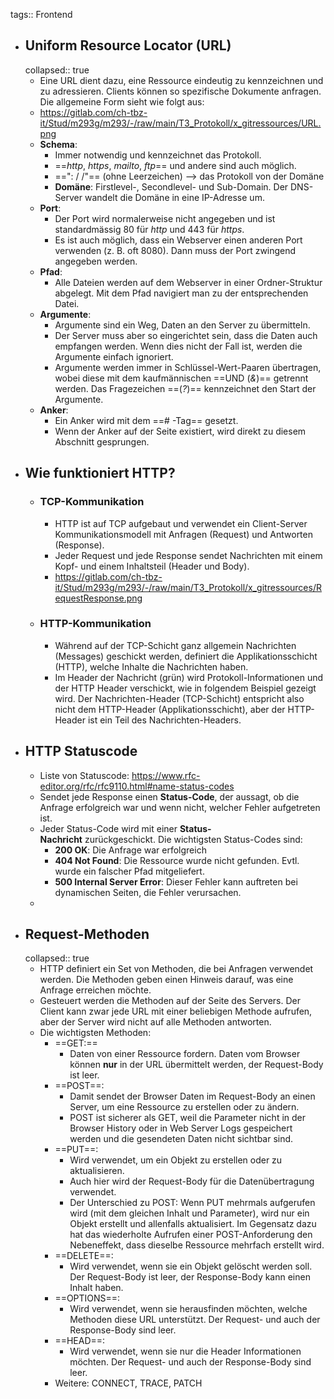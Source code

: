 tags:: Frontend

- ## Uniform Resource Locator (URL)
  collapsed:: true
	- Eine URL dient dazu, eine Ressource eindeutig zu kennzeichnen und zu adressieren. Clients können so spezifische Dokumente anfragen. Die allgemeine Form sieht wie folgt aus:
	- https://gitlab.com/ch-tbz-it/Stud/m293g/m293/-/raw/main/T3_Protokoll/x_gitressources/URL.png
	- **Schema**:
		- Immer notwendig und kennzeichnet das Protokoll.
		- ==*http*, *https*,  *mailto*, *ftp*== und andere sind auch möglich.
		- ==": / /"== (ohne Leerzeichen) --> das Protokoll von der Domäne
		- **Domäne**: Firstlevel-, Secondlevel- und Sub-Domain. Der DNS-Server wandelt die Domäne in eine IP-Adresse um.
	- **Port**:
		- Der Port wird normalerweise nicht angegeben und ist standardmässig 80 für *http* und 443 für *https*.
		- Es ist auch möglich, dass ein Webserver einen anderen Port verwenden (z. B. oft 8080). Dann muss der Port zwingend angegeben werden.
	- **Pfad**:
		- Alle Dateien werden auf dem Webserver in einer Ordner-Struktur abgelegt. Mit dem Pfad navigiert man zu der entsprechenden Datei.
	- **Argumente**:
		- Argumente sind ein Weg, Daten an den Server zu übermitteln.
		- Der Server muss aber so eingerichtet sein, dass die Daten auch empfangen werden. Wenn dies nicht der Fall ist, werden die Argumente einfach ignoriert.
		- Argumente werden immer in Schlüssel-Wert-Paaren übertragen, wobei diese mit dem kaufmännischen ==UND (*&*)== getrennt werden. Das Fragezeichen ==(*?*)== kennzeichnet den Start der Argumente.
	- **Anker**:
		- Ein Anker wird mit dem ==# -Tag== gesetzt.
		- Wenn der Anker auf der Seite existiert, wird direkt zu diesem Abschnitt gesprungen.
- ## Wie funktioniert HTTP?
	- ### TCP-Kommunikation
		- HTTP ist auf TCP aufgebaut und verwendet ein Client-Server Kommunikationsmodell mit Anfragen (Request) und Antworten (Response).
		- Jeder Request und jede Response sendet Nachrichten mit einem Kopf- und einem Inhaltsteil (Header und Body).
		- https://gitlab.com/ch-tbz-it/Stud/m293g/m293/-/raw/main/T3_Protokoll/x_gitressources/RequestResponse.png
	- ### HTTP-Kommunikation
		- Während auf der TCP-Schicht ganz allgemein Nachrichten (Messages) geschickt werden, definiert die Applikationsschicht (HTTP), welche Inhalte die Nachrichten haben.
		- Im Header der Nachricht (grün) wird Protokoll-Informationen und der HTTP Header verschickt, wie in folgendem Beispiel gezeigt wird. Der Nachrichten-Header (TCP-Schicht) entspricht also nicht dem HTTP-Header (Applikationsschicht), aber der HTTP-Header ist ein Teil des Nachrichten-Headers.
- ## HTTP Statuscode
	- Liste von Statuscode: https://www.rfc-editor.org/rfc/rfc9110.html#name-status-codes
	- Sendet jede Response einen **Status-Code**, der aussagt, ob die Anfrage erfolgreich war und wenn nicht, welcher Fehler aufgetreten ist.
	- Jeder Status-Code wird mit einer **Status-Nachricht** zurückgeschickt. Die wichtigsten Status-Codes sind:
		- **200 OK**: Die Anfrage war erfolgreich
		- **404 Not Found**: Die Ressource wurde nicht gefunden. Evtl. wurde ein falscher Pfad mitgeliefert.
		- **500 Internal Server Error**: Dieser Fehler kann auftreten bei dynamischen Seiten, die Fehler verursachen.
	-
- ## Request-Methoden
  collapsed:: true
	- HTTP definiert ein Set von Methoden, die bei Anfragen verwendet werden. Die Methoden geben einen Hinweis darauf, was eine Anfrage erreichen möchte.
	- Gesteuert werden die Methoden auf der Seite des Servers. Der Client kann zwar jede URL mit einer beliebigen Methode aufrufen, aber der Server wird nicht auf alle Methoden antworten.
	- Die wichtigsten Methoden:
		- ==GET:==
			- Daten von einer Ressource fordern. Daten vom Browser können **nur** in der URL übermittelt werden, der Request-Body ist leer.
		- ==POST==:
			- Damit sendet der Browser Daten im Request-Body an einen Server, um eine Ressource zu erstellen oder zu ändern.
			- POST ist sicherer als GET, weil die Parameter nicht in der Browser History oder in Web Server Logs gespeichert werden und die gesendeten Daten nicht sichtbar sind.
		- ==PUT==:
			- Wird verwendet, um ein Objekt zu erstellen oder zu aktualisieren.
			- Auch hier wird der Request-Body für die Datenübertragung verwendet.
			- Der Unterschied zu POST: Wenn PUT mehrmals aufgerufen wird (mit dem gleichen Inhalt und Parameter), wird nur ein Objekt erstellt und allenfalls aktualisiert. Im Gegensatz dazu hat das wiederholte Aufrufen einer POST-Anforderung den Nebeneffekt, dass dieselbe Ressource mehrfach erstellt wird.
		- ==DELETE==:
			- Wird verwendet, wenn sie ein Objekt gelöscht werden soll. Der Request-Body ist leer, der Response-Body kann einen Inhalt haben.
		- ==OPTIONS==:
			- Wird verwendet, wenn sie herausfinden möchten, welche Methoden diese URL unterstützt. Der Request- und auch der Response-Body sind leer.
		- ==HEAD==:
			- Wird verwendet, wenn sie nur die Header Informationen möchten. Der Request- und auch der Response-Body sind leer.
		- Weitere: CONNECT, TRACE, PATCH